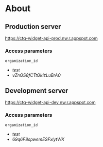 # About

## Production server
https://ctq-widget-api-prod.nw.r.appspot.com

### Access parameters
```organization_id```
- *test*
- *vZnQS8fCTtQklzLuBrA0*

## Development server
https://ctq-widget-api-dev.nw.r.appspot.com

### Access parameters
```organization_id```
- *test*
- *69q6F8spwemESFxlytWK*